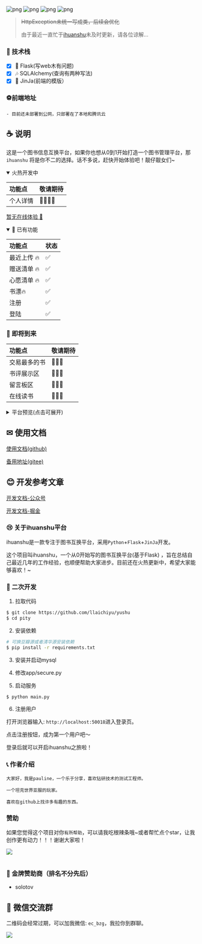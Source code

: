 ![png](https://img.shields.io/badge/Python-3.9.0+-green)
![png](https://img.shields.io/badge/Flask-2.0.3+-orange)
![png](https://img.shields.io/badge/Mysql-8.0.3+-pink)
![png](https://img.shields.io/badge/JinJa2-8.0.3+-purple)


> ~~HttpException未统一写成类，后续会优化~~
>
> 由于最近一直忙于[ihuanshu](https://github.com/llaichiyu/yushu)未及时更新，请各位谅解...

### 🎉 技术栈

- [x] 🎨 Flask(写web木有问题)
- [x] 🎶 SQLAlchemy(查询有两种写法)
- [x] 🎃 JinJa(前端的模版）

### ⚽前端地址

    - 目前还未部署到公网，只部署在了本地和腾讯云

## ☕ 说明

这是一个图书信息互换平台，如果你也想从0到1开始打造一个图书管理平台，那`ihuanshu`
将是你不二的选择。话不多说，赶快开始体验吧！靓仔靓女们~

<details open="open">
<summary>火热开发中</summary>

| 功能点  | 敬请期待     |
|:-----|:---------|
| 个人详情 | 🍔🍔🍔🍔 |

</details>


[暂无在线体验 🍍]()

<details open="open">
<summary>🌙 已有功能</summary>

| 功能点     | 状态  |
|:--------|:----|
| 最近上传 🔥 | ✅   |
| 赠送清单 🔥 | ✅   |
| 心愿清单 🔥 | ✅   |
| 书漂🔥    | ✅   |
| 注册      | ✅   |
| 登陆      | ✅   |

</details>

### 🚚 即将到来

| 功能点    | 敬请期待   |
|:-------|:-------|
| 交易最多的书 | 🎉🎉🎉 |
| 书评展示区  | 🎉🎉🎉 |
| 留言板区   | 🎉🎉🎉 |
| 在线读书   | 🎉🎉🎉 |

<details>
<summary>平台预览(点击可展开)</summary>

#### 🍦 最近上传

![](https://github.com/llaichiyu/yushu/blob/main/app/static/readme_pic/zuijinshangchuan.png)

#### 赠送清单

![](https://github.com/llaichiyu/yushu/blob/main/app/static/readme_pic/zengsongqingdan.png)

#### 心愿清单

![](https://github.com/llaichiyu/yushu/blob/main/app/static/readme_pic/xinyuanqingdan.png)

#### 书漂

![](https://github.com/llaichiyu/yushu/blob/main/app/static/readme_pic/shupiao.png)

</details>

## ✉ 使用文档

[使用文档(github)]()

[备用地址(gitee)]()

## 😊 开发参考文章

[开发文档-公众号]()

[开发文档-掘金]()

### 😢 关于ihuanshu平台

ihuanshu是一款专注于图书互换平台，采用`Python`+`Flask`+`JinJa`开发。

这个项目叫ihuanshu，一个从0开始写的图书互换平台(基于Flask)
，旨在总结自己最近几年的工作经验，也顺便帮助大家进步。目前还在火热更新中，希望大家能够喜欢！~

### 🎉 二次开发

1. 拉取代码

```bash
$ git clone https://github.com/llaichiyu/yushu
$ cd pity
```

2. 安装依赖

```bash
# 可换豆瓣源或者清华源安装依赖
$ pip install -r requirements.txt
```

3. 安装并启动mysql

4. 修改app/secure.py

5. 启动服务

```bash
$ python main.py
```

6. 注册用户

打开浏览器输入: `http://localhost:50018`进入登录页。

点击注册按钮，成为第一个用户吧～

登录后就可以开启ihuanshu之旅啦！

### 📞 作者介绍

    大家好，我是pauline，一个乐于分享，喜欢钻研技术的测试工程师。

    一个坦克世界亚服的玩家。
    
    喜欢在github上找许多有趣的东西。



### 赞助

如果您觉得这个项目对你`有所帮助`，可以请我吃根辣条哦~或者帮忙点个star，让我创作更有动力！！！谢谢大家啦！

![](https://github.com/llaichiyu/yushu/blob/main/app/static/readme_pic/img.png)

![]()

### 🏅️ 金牌赞助商（排名不分先后）

- solotov

## 🎨 微信交流群

二维码会经常过期，可以加我微信: `ec_bzg`，我拉你到群聊。

![](https://github.com/llaichiyu/yushu/blob/main/app/contact.jpeg)